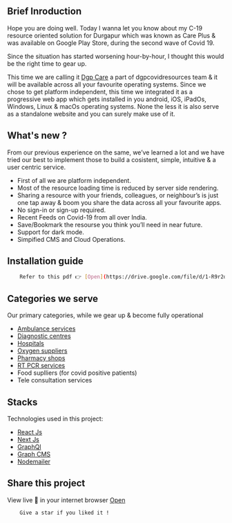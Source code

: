 ## Brief Inroduction

Hope you are doing well. Today I wanna let you know about my C-19 resource oriented solution for Durgapur which was known as Care Plus & was available on Google Play Store, during the second wave of Covid 19.

Since the situation has started worsening hour-by-hour, I thought this would be the right time to gear up.

This time we are calling it [Dgp Care](https://dgpcare.vercel.app) a part of dgpcovidresources team & it will be available across all your favourite operating systems. Since we chose to get platform independent, this time we integrated it as a progressive web app which gets installed in you android, iOS, iPadOs, Windows, Linux & macOs operating systems. None the less it is also serve as a standalone website and you can surely make use of it.

## What's new ?

From our previous experience on the same, we’ve learned a lot and we have tried our best to implement those to build a cosistent, simple, intuitive & a user centric service.

- First of all we are platform independent.
- Most of the resource loading time is reduced by server side rendering.
- Sharing a resource with your friends, colleagues, or neighbour’s is just one tap away & boom you share the data across all your favourite apps.
- No sign-in or sign-up required.
- Recent Feeds on Covid-19 from all over India.
- Save/Bookmark the resourse you think you’ll need in near future.
- Support for dark mode.
- Simpified CMS and Cloud Operations.

## Installation guide

```bash
    Refer to this pdf 👉 [Open](https://drive.google.com/file/d/1-R9r2qo-LryrS-ce7bjqclEBnyEpXfvx/view?usp=sharing)
```

## Categories we serve

Our primary categories, while we gear up & become fully operational

- [Ambulance services](https://dgpcare.vercel.app/category/ambulance-services)
- [Diagnostic centres](https://dgpcare.vercel.app/category/diagnostic-centres)
- [Hospitals](https://dgpcare.vercel.app/category/hospitals)
- [Oxygen suppliers](https://dgpcare.vercel.app/category/oxygen-suppliers)
- [Pharmacy shops](https://dgpcare.vercel.app/category/pharmacy-shops)
- [RT PCR services](https://dgpcare.vercel.app/category/rtpcr-services)
- Food suplliers (for covid positive patients)
- Tele consultation services

## Stacks

Technologies used in this project:

- [React Js](https://reactjs.org)
- [Next Js](https://nextjs.org)
- [GraphQl](https://graphql.org)
- [Graph CMS](https://graphcms.com)
- [Nodemailer](https://www.npmjs.com/package/nodemailer)

## Share this project

View live 💚 in your internet browser [Open](https://dgpcare.vercel.app)

```bash
    Give a star if you liked it !
```
